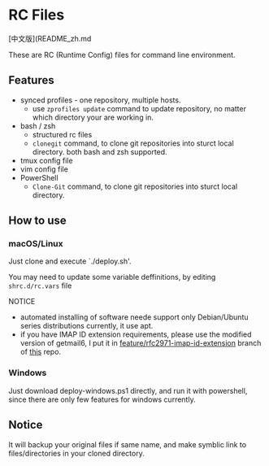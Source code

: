 # RC Files

[中文版](README_zh.md

These are RC (Runtime Config) files for command line environment.

## Features

- synced profiles - one repository, multiple hosts.
  - use `zprofiles update` command to update repository, no matter which directory your are working in.
- bash / zsh
  - structured rc files
  - `clonegit` command, to clone git repositories into sturct local directory. both bash and zsh supported.
- tmux config file
- vim config file
- PowerShell
  - `Clone-Git` command, to clone git repositories into sturct local directory.

## How to use

### macOS/Linux

Just clone and execute `./deploy.sh'.

You may need to update some variable deffinitions, by editing `shrc.d/rc.vars` file

NOTICE

- automated installing of software neede support only Debian/Ubuntu series distributions currently, it use apt.
- if you have IMAP ID extension requirements, please use the modified version of getmail6, I put it in [feature/rfc2971-imap-id-extension](https://github.com/nuffin/getmail6/tree/feature/rfc2971-imap-id-extension) branch of [this](https://github.com/nuffin/getmail6/) repo.

### Windows

Just download deploy-windows.ps1 directly, and run it with powershell, since there are only few features for windows currently.

## Notice

It will backup your original files if same name, and make symblic link to files/directories in your cloned directory.
